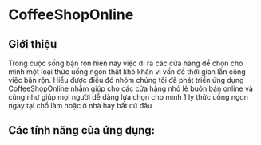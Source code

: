 ﻿# **CoffeeShopOnline**
 
 ## **Giới thiệu**  
 Trong cuộc sống bận rộn hiện nay việc đi ra các cửa hàng để chọn cho mình một loại thức uống ngon thật khó khăn vì vấn đề thời gian lẫn công việc bận rộn. Hiểu được điều đó nhóm chúng tôi đã phát triển ứng dụng CoffeeShopOnline nhằm giúp cho các cửa hàng nhỏ lẻ buôn bán online và cũng như giúp mọi người dễ dàng lựa chọn cho mình 1 ly thức uống ngon ngay tại chổ làm hoặc ở nhà hay bất cứ đâu 
 ## **Các tính năng của ứng dụng:**
